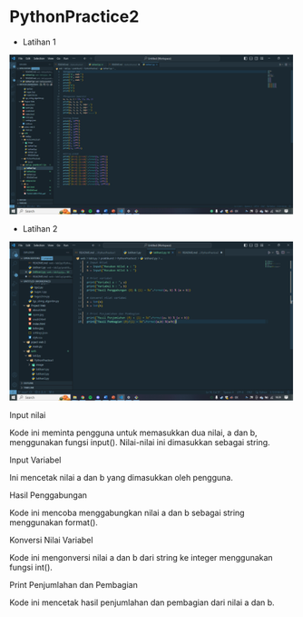 # PythonPractice2

* Latihan 1
<img src="ss/sslat1.png" width="500">

* Latihan 2
<img src="ss/sslat2.png" width="500">
<p>
Input nilai
</p>
Kode ini meminta pengguna untuk memasukkan dua nilai, a dan b, menggunakan fungsi input(). Nilai-nilai ini dimasukkan sebagai string.

<p>
Input Variabel
</p>
Ini mencetak nilai a dan b yang dimasukkan oleh pengguna.

<p>
Hasil Penggabungan
</p>
Kode ini mencoba menggabungkan nilai a dan b sebagai string menggunakan format().

<p>
Konversi Nilai Variabel
</p>
Kode ini mengonversi nilai a dan b dari string ke integer menggunakan fungsi int().

<p>
Print Penjumlahan dan Pembagian
</p>
Kode ini mencetak hasil penjumlahan dan pembagian dari nilai a dan b.